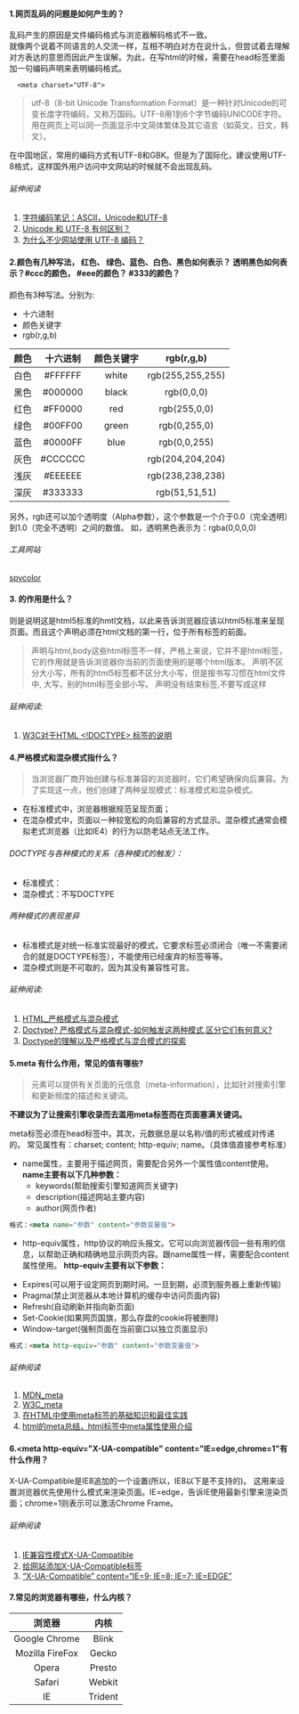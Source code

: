 #### 1.网页乱码的问题是如何产生的？
乱码产生的原因是文件编码格式与浏览器解码格式不一致。   
就像两个说着不同语言的人交流一样，互相不明白对方在说什么，但尝试着去理解对方表达的意思而因此产生误解。为此，在写html的时候，需要在head标签里面加一句编码声明来表明编码格式。  
```
  <meta charset="UTF-8">
```
>utf-8（8-bit Unicode Transformation Format）是一种针对Unicode的可变长度字符编码，又称万国码。UTF-8用1到6个字节编码UNICODE字符。用在网页上可以同一页面显示中文简体繁体及其它语言（如英文，日文，韩文）。

在中国地区，常用的编码方式有UTF-8和GBK。但是为了国际化，建议使用UTF-8格式，这样国外用户访问中文网站的时候就不会出现乱码。
###### 延伸阅读
1. [字符编码笔记：ASCII，Unicode和UTF-8](http://www.ruanyifeng.com/blog/2007/10/ascii_unicode_and_utf-8.html)
2. [Unicode 和 UTF-8 有何区别？](https://www.zhihu.com/question/23374078)
3. [为什么不少网站使用 UTF-8 编码？](https://www.zhihu.com/question/19817672)

#### 2.颜色有几种写法， 红色、 绿色、蓝色、白色、黑色如何表示？ 透明黑色如何表示？#ccc的颜色， #eee的颜色？ #333的颜色？

颜色有3种写法。分别为:  
- 十六进制
- 颜色关键字
- rgb(r,g,b)

| 颜色 | 十六进制 | 颜色关键字 | rgb(r,g,b) |
| :----: | :-----: | :-------: | :-------: |
| 白色   | #FFFFFF | white | rgb(255,255,255) |
| 黑色   | #000000 | black | rgb(0,0,0) |
| 红色   | #FF0000 | red | rgb(255,0,0) |
| 绿色   | #00FF00 | green | rgb(0,255,0) |
| 蓝色   | #0000FF | blue | rgb(0,0,255)  |
| 灰色   | #CCCCCC | | rgb(204,204,204) |
| 浅灰   | #EEEEEE | | rgb(238,238,238) |
| 深灰   | #333333 | | rgb(51,51,51) |

另外，rgb还可以加个透明度（Alpha参数），这个参数是一个介于0.0（完全透明）到1.0（完全不透明）之间的数值。
如，透明黑色表示为：rgba(0,0,0,0)
###### 工具网站
[spycolor](http://zh.spycolor.com/)

#### 3.<!doctype html> 的作用是什么？    
<!doctype html>则是说明这是html5标准的hmtl文档，以此来告诉浏览器应该以html5标准来呈现页面。而且这个声明必须在html文档的第一行，位于所有标签的前面。
 > <!DOCTYPE> 声明与html,body这些html标签不一样，严格上来说，它并不是html标签，它的作用就是告诉浏览器你当前的页面使用的是哪个html版本。
> <!DOCTYPE> 声明不区分大小写，所有的html5标签都不区分大小写，但是按书写习惯在html文件中,<!DOCTYPE> 大写，别的html标签全部小写。
 > <!DOCTYPE>声明没有结束标签,不要写成这样 <!DOCTYPE html />

###### 延伸阅读:
1. [W3C对于HTML <!DOCTYPE> 标签的说明](http://www.w3school.com.cn/tags/tag_doctype.asp)

#### 4.严格模式和混杂模式指什么？
>当浏览器厂商开始创建与标准兼容的浏览器时，它们希望确保向后兼容。为了实现这一点，他们创建了两种呈现模式：标准模式和混杂模式。

- 在标准模式中，浏览器根据规范呈现页面；    
- 在混杂模式中，页面以一种较宽松的向后兼容的方式显示。混杂模式通常会模拟老式浏览器（比如IE4）的行为以防老站点无法工作。

###### DOCTYPE与各种模式的关系（各种模式的触发）：
- 标准模式：<!DOCTYPE html>
- 混杂模式：不写DOCTYPE
###### *两种模式的表现差异*
- 标准模式是对统一标准实现最好的模式，它要求标签必须闭合（唯一不需要闭合的就是DOCTYPE标签），不能使用已经废弃的标签等等。
- 混杂模式则是不可取的，因为其没有兼容性可言。

###### 延伸阅读:
1. [HTML_严格模式与混杂模式](http://www.jianshu.com/p/2c381cd4fcf9)    
2. [Doctype? 严格模式与混杂模式-如何触发这两种模式,区分它们有何意义?](http://www.cnblogs.com/dtdxrk/archive/2012/07/19/2599447.html)    
3. [Doctype的理解以及严格模式与混合模式的探索](http://www.w3cfuns.com/notes/14584/b76cf5c9ac64055909025fb11e15bfa1.html)

#### 5.meta 有什么作用，常见的值有哪些?
> <meta>元素可以提供有关页面的元信息（meta-information），比如针对搜索引擎和更新频度的描述和关键词。

**不建议为了让搜索引擎收录而去滥用meta标签而在页面塞满关键词。**

meta标签必须在head标签中。其次，元数据总是以名称/值的形式被成对传递的。
常见属性有：charset; content; http-equiv; name。（具体值直接参考标准）

- name属性，主要用于描述网页，需要配合另外一个属性值content使用。**name主要有以下几种参数：**
  + keywords(帮助搜索引擎知道网页关键字)
  + description(描述网站主要内容)
  + author(网页作者)
  
```html
格式：<meta name="参数" content="参数变量值">
```

- http-equiv属性，http协议的响应头报文。它可以向浏览器传回一些有用的信息，以帮助正确和精确地显示网页内容。跟name属性一样，需要配合content属性使用。
**http-equiv主要有以下参数：**
 + Expires(可以用于设定网页到期时间。一旦到期，必须到服务器上重新传输)
 + Pragma(禁止浏览器从本地计算机的缓存中访问页面内容)
 + Refresh(自动刷新并指向新页面)
 + Set-Cookie(如果网页国旗，那么存盘的cookie将被删除)
 + Window-target(强制页面在当前窗口以独立页面显示)

````html
格式：<meta http-equiv="参数" content="参数变量值">
````

###### 延伸阅读
1. [MDN_meta](https://developer.mozilla.org/zh-CN/docs/Web/HTML/Element/meta)    
2. [W3C_meta](http://www.w3school.com.cn/tags/tag_meta.asp)    
3. [在HTML中使用meta标签的基础知识和最佳实践](http://www.w3cplus.com/css/meta-tags-html-basics-best-practices.html)
4. [html的meta总结，html标签中meta属性使用介绍](http://www.haorooms.com/post/html_meta_ds)


#### 6.<meta http-equiv="X-UA-compatible"      content="IE=edge,chrome=1"有什么作用？

X-UA-Compatible是IE8追加的一个设置(所以，IE8以下是不支持的)。
这用来设置浏览器优先使用什么模式来渲染页面。IE=edge，告诉IE使用最新引擎来渲染页面；chrome=1则表示可以激活Chrome Frame。

###### 延伸阅读
1. [IE兼容性模式X-UA-Compatible](http://www.jianshu.com/p/11adc0ef158e)
2. [给网站添加X-UA-Compatible标签](http://lightcss.com/add-x-ua-compatible-meta-to-your-website/)
3. [“X-UA-Compatible” content=“IE=9; IE=8; IE=7; IE=EDGE”](http://stackoverflow.com/questions/14611264/x-ua-compatible-content-ie-9-ie-8-ie-7-ie-edge)

#### 7.常见的浏览器有哪些，什么内核？


  | 浏览器 | 内核 |
  | :------------: | :---------: |
  | Google Chrome | Blink |
  | Mozilla FireFox | Gecko |
  | Opera | Presto |
  | Safari | Webkit |
  | IE | Trident |
  
  

